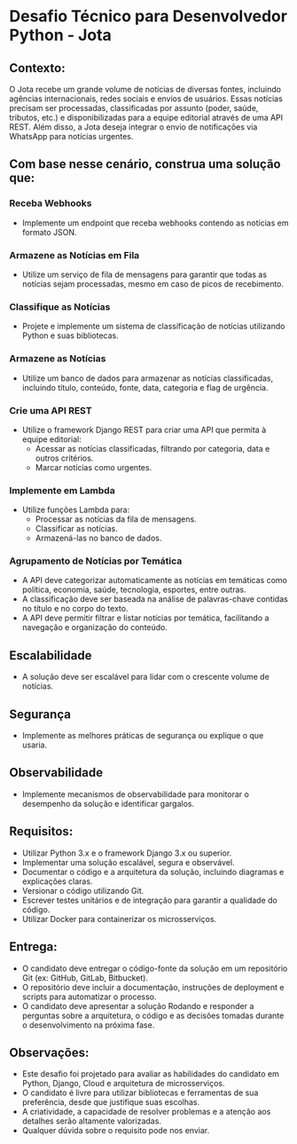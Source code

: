 # Desafio Técnico para Desenvolvedor Python - Jota

## Contexto:
O Jota recebe um grande volume de notícias de diversas fontes, incluindo agências internacionais, redes sociais e envios de usuários. Essas notícias precisam ser processadas, classificadas por assunto (poder, saúde, tributos, etc.) e disponibilizadas para a equipe editorial através de uma API REST. Além disso, a Jota deseja integrar o envio de notificações via WhatsApp para notícias urgentes.


## Com base nesse cenário, construa uma solução que:

### Receba Webhooks
* Implemente um endpoint que receba webhooks contendo as notícias em formato JSON.

### Armazene as Notícias em Fila
* Utilize um serviço de fila de mensagens para garantir que todas as notícias sejam processadas, mesmo em caso de picos de recebimento.

### Classifique as Notícias
* Projete e implemente um sistema de classificação de notícias utilizando Python e suas bibliotecas.

### Armazene as Notícias
* Utilize um banco de dados para armazenar as notícias classificadas, incluindo título, conteúdo, fonte, data, categoria e flag de urgência.

### Crie uma API REST
* Utilize o framework Django REST para criar uma API que permita à equipe editorial:
  - Acessar as notícias classificadas, filtrando por categoria, data e outros critérios.
  - Marcar notícias como urgentes.

### Implemente em Lambda
* Utilize funções Lambda para:
  - Processar as notícias da fila de mensagens.
  - Classificar as notícias.
  - Armazená-las no banco de dados.

### Agrupamento de Notícias por Temática
* A API deve categorizar automaticamente as notícias em temáticas como política, economia, saúde, tecnologia, esportes, entre outras.
* A classificação deve ser baseada na análise de palavras-chave contidas no título e no corpo do texto.
* A API deve permitir filtrar e listar notícias por temática, facilitando a navegação e organização do conteúdo.

## Escalabilidade
* A solução deve ser escalável para lidar com o crescente volume de notícias.

##  Segurança
* Implemente as melhores práticas de segurança ou explique o que usaria.

## Observabilidade
* Implemente mecanismos de observabilidade para monitorar o desempenho da solução e identificar gargalos.

## Requisitos:
* Utilizar Python 3.x e o framework Django 3.x ou superior.
* Implementar uma solução escalável, segura e observável.
* Documentar o código e a arquitetura da solução, incluindo diagramas e explicações claras.
* Versionar o código utilizando Git.
* Escrever testes unitários e de integração para garantir a qualidade do código.
* Utilizar Docker para containerizar os microsserviços.

## Entrega:
* O candidato deve entregar o código-fonte da solução em um repositório Git (ex: GitHub, GitLab, Bitbucket).
* O repositório deve incluir a documentação, instruções de deployment e scripts para automatizar o processo.
* O candidato deve apresentar a solução Rodando e responder a perguntas sobre a arquitetura, o código e as decisões tomadas durante o desenvolvimento na próxima fase.

## Observações:
* Este desafio foi projetado para avaliar as habilidades do candidato em Python, Django, Cloud e arquitetura de microsserviços.
* O candidato é livre para utilizar bibliotecas e ferramentas de sua preferência, desde que justifique suas escolhas.
* A criatividade, a capacidade de resolver problemas e a atenção aos detalhes serão altamente valorizadas.
* Qualquer dúvida sobre o requisito pode nos enviar. 



